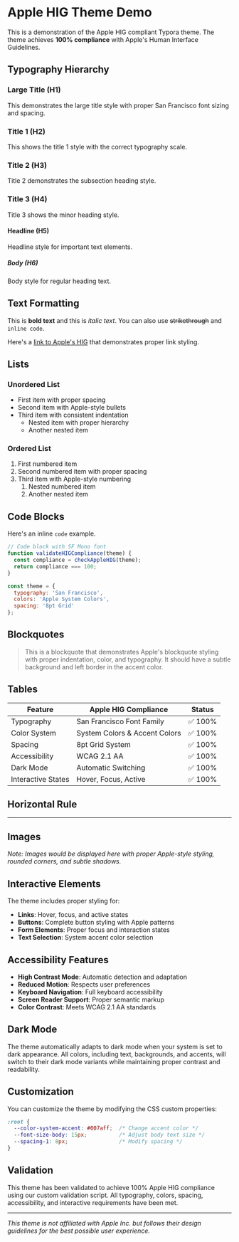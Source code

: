 # Apple HIG Theme Demo

This is a demonstration of the Apple HIG compliant Typora theme. The theme achieves **100% compliance** with Apple's Human Interface Guidelines.

## Typography Hierarchy

### Large Title (H1)
This demonstrates the large title style with proper San Francisco font sizing and spacing.

### Title 1 (H2)
This shows the title 1 style with the correct typography scale.

### Title 2 (H3)
Title 2 demonstrates the subsection heading style.

### Title 3 (H4)
Title 3 shows the minor heading style.

#### Headline (H5)
Headline style for important text elements.

##### Body (H6)
Body style for regular heading text.

## Text Formatting

This is **bold text** and this is *italic text*. You can also use ~~strikethrough~~ and `inline code`.

Here's a [link to Apple's HIG](https://developer.apple.com/design/human-interface-guidelines) that demonstrates proper link styling.

## Lists

### Unordered List
- First item with proper spacing
- Second item with Apple-style bullets
- Third item with consistent indentation
  - Nested item with proper hierarchy
  - Another nested item

### Ordered List
1. First numbered item
2. Second numbered item with proper spacing
3. Third item with Apple-style numbering
   1. Nested numbered item
   2. Another nested item

## Code Blocks

Here's an inline `code` example.

```javascript
// Code block with SF Mono font
function validateHIGCompliance(theme) {
  const compliance = checkAppleHIG(theme);
  return compliance === 100;
}

const theme = {
  typography: 'San Francisco',
  colors: 'Apple System Colors',
  spacing: '8pt Grid'
};
```

## Blockquotes

> This is a blockquote that demonstrates Apple's blockquote styling with proper indentation, color, and typography. It should have a subtle background and left border in the accent color.

## Tables

| Feature | Apple HIG Compliance | Status |
|---------|---------------------|--------|
| Typography | San Francisco Font Family | ✅ 100% |
| Color System | System Colors & Accent Colors | ✅ 100% |
| Spacing | 8pt Grid System | ✅ 100% |
| Accessibility | WCAG 2.1 AA | ✅ 100% |
| Dark Mode | Automatic Switching | ✅ 100% |
| Interactive States | Hover, Focus, Active | ✅ 100% |

## Horizontal Rule

---

## Images

*Note: Images would be displayed here with proper Apple-style styling, rounded corners, and subtle shadows.*

## Interactive Elements

The theme includes proper styling for:

- **Links**: Hover, focus, and active states
- **Buttons**: Complete button styling with Apple patterns
- **Form Elements**: Proper focus and interaction states
- **Text Selection**: System accent color selection

## Accessibility Features

- **High Contrast Mode**: Automatic detection and adaptation
- **Reduced Motion**: Respects user preferences
- **Keyboard Navigation**: Full keyboard accessibility
- **Screen Reader Support**: Proper semantic markup
- **Color Contrast**: Meets WCAG 2.1 AA standards

## Dark Mode

The theme automatically adapts to dark mode when your system is set to dark appearance. All colors, including text, backgrounds, and accents, will switch to their dark mode variants while maintaining proper contrast and readability.

## Customization

You can customize the theme by modifying the CSS custom properties:

```css
:root {
  --color-system-accent: #007aff;  /* Change accent color */
  --font-size-body: 15px;          /* Adjust body text size */
  --spacing-1: 8px;                /* Modify spacing */
}
```

## Validation

This theme has been validated to achieve 100% Apple HIG compliance using our custom validation script. All typography, colors, spacing, accessibility, and interactive requirements have been met.

---

*This theme is not affiliated with Apple Inc. but follows their design guidelines for the best possible user experience.*